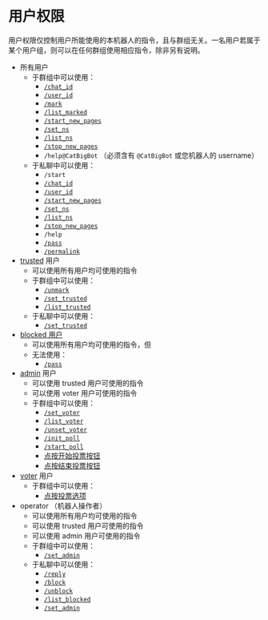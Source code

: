 # 用户权限

用户权限仅控制用户所能使用的本机器人的指令，且与群组无关。一名用户若属于某个用户组，则可以在任何群组使用相应指令，除非另有说明。

* 所有用户
    * 于群组中可以使用：
        * [`/chat_id`](../README.md '其他指令')
        * [`/user_id`](../README.md '其他指令')
        * [`/mark`](mark.md)
        * [`/list_marked`](mark.md)
        * [`/start_new_pages`](new_pages.md)
        * [`/set_ns`](new_pages.md)
        * [`/list_ns`](new_pages.md)
        * [`/stop_new_pages`](new_pages.md)
        * `/help@CatBigBot` （必须含有 `@CatBigBot` 或您机器人的 username）
    * 于私聊中可以使用：
        * `/start`
        * [`/chat_id`](../README.md '其他指令')
        * [`/user_id`](../README.md '其他指令')
        * [`/start_new_pages`](new_pages.md)
        * [`/set_ns`](new_pages.md)
        * [`/list_ns`](new_pages.md)
        * [`/stop_new_pages`](new_pages.md)
        * `/help`
        * [`/pass`](pm.md)
        * [`/permalink`](../README.md '其他指令')
* [trusted](trusted.md) 用户
    * 可以使用所有用户均可使用的指令
    * 于群组中可以使用：
        * [`/unmark`](mark.md)
        * [`/set_trusted`](trusted.md)
        * [`/list_trusted`](trusted.md)
    * 于私聊中可以使用：
        * [`/set_trusted`](trusted.md)
* [blocked 用户](pm.md)
    * 可以使用所有用户均可使用的指令，但
    * 无法使用：
        * [`/pass`](pm.md)
* [admin](admin.md) 用户
    * 可以使用 trusted 用户可使用的指令
    * 可以使用 voter 用户可使用的指令
    * 于群组中可以使用：
        * [`/set_voter`](voter.md)
        * [`/list_voter`](voter.md)
        * [`/unset_voter`](voter.md)
        * [`/init_poll`](poll.md)
        * [`/start_poll`](poll.md)
        * [点按开始投票按钮](poll.md)
        * [点按结束投票按钮](poll.md)
* [voter](voter.md) 用户
    * 于群组中可以使用：
        * [点按投票选项](poll.md)
* operator （机器人操作者）
    * 可以使用所有用户均可使用的指令
    * 可以使用 trusted 用户可使用的指令
    * 可以使用 admin 用户可使用的指令
    * 于群组中可以使用：
        * [`/set_admin`](admin.md)
    * 于私聊中可以使用：
        * [`/reply`](pm.md)
        * [`/block`](pm.md)
        * [`/unblock`](pm.md)
        * [`/list_blocked`](pm.md)
        * [`/set_admin`](admin.md)

